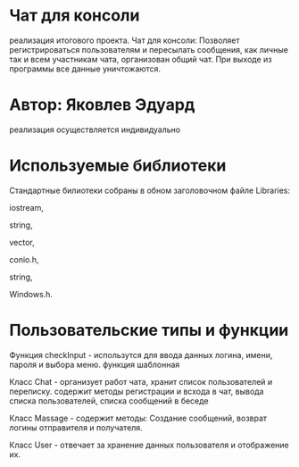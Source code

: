 # Чат для консоли
реализация итогового проекта.
Чат для консоли:
Позволяет регистрироваться пользователям и пересылать сообщения, как личные так и всем участникам чата, организован общий чат.
При выходе из программы все данные уничтожаются.
# Автор: Яковлев Эдуард
реализация осуществляется индивидуально
# Используемые библиотеки
Стандартные билиотеки собраны в обном заголовочном файле Libraries:

iostream,

string,

vector,

conio.h,

string,

Windows.h.
# Пользовательские типы и функции
Функция checkInput - использутся для ввода данных логина, имени, пароля и выбора меню. функция шаблонная

Класс Chat - организует работ чата, хранит список пользователей и переписку.
содержит методы регистрации и всхода в чат, вывода списка пользователей, списка сообщений в беседе

Класс Massage - содержит методы: Создание сообщений, возврат логины отправителя и получателя.

Класс User - отвечает за хранение данных пользователя и отображение их.
